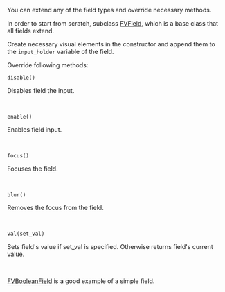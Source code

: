 You can extend any of the field types and override necessary methods.

In order to start from scratch, subclass [FVField](https://github.com/FieldVal/fieldval-ui/blob/master/src/FVField/FVField.js), which is a base class that all fields extend.

Create necessary visual elements in the constructor and append them to the ```input_holder``` variable of the field.

Override following methods:

```
disable()
```
Disables field the input.

<br>


```
enable()
```
Enables field input.

<br>

```
focus()
```
Focuses the field.

<br>

```
blur()
```
Removes the focus from the field.

<br>

```
val(set_val)
```
Sets field's value if set_val is specified. Otherwise returns field's current value.

<br>

[FVBooleanField](https://github.com/FieldVal/fieldval-ui/blob/master/src/FVField/FVBooleanField/FVBooleanField.js) is a good example of a simple field.